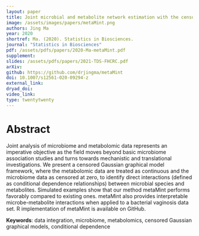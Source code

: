 ```yaml
---
layout: paper
title: Joint microbial and metabolite network estimation with the censored Gaussian graphical model
image: /assets/images/papers/metaMint.png
authors: Jing Ma 
year: 2020
shortref: Ma. (2020). Statistics in Biosciences. 
journal: "Statistics in Biosciences"
pdf: /assets/pdfs/papers/2020-Ma-metaMint.pdf
supplement:
slides: /assets/pdfs/papers/2021-TDS-FHCRC.pdf
arXiv: 
github: https://github.com/drjingma/metaMint
doi: 10.1007/s12561-020-09294-z
external_link:
dryad_doi:
video_link:
type: twentytwenty
---
```


# Abstract

Joint analysis of microbiome and metabolomic data represents an imperative objective as the field moves beyond basic microbiome association studies and turns towards mechanistic and translational investigations. We present a censored Gaussian graphical model framework, where the metabolomic data are treated as continuous and the microbiome data as censored at zero, to identify direct interactions (defined as conditional dependence relationships) between microbial species and metabolites. Simulated examples show that our method metaMint performs favorably compared to existing ones. metaMint also provides interpretable microbe-metabolite interactions when applied to a bacterial vaginosis data set. R implementation of metaMint is available on GitHub.

**Keywords**: data integration, microbiome, metabolomics, censored Gaussian graphical models, conditional dependence

